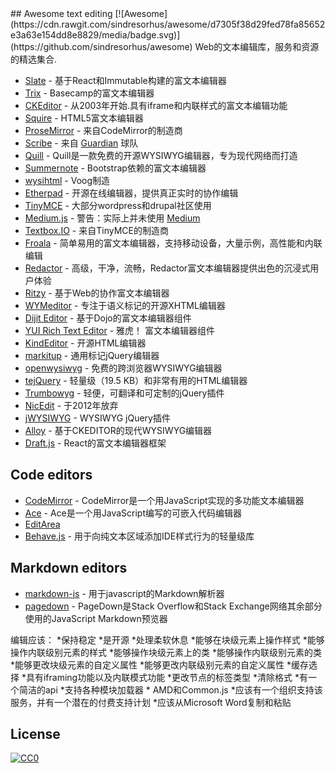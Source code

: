 <div class="github-widget" data-repo="dok/awesome-text-editing"></div>
<script async src="https://pagead2.googlesyndication.com/pagead/js/adsbygoogle.js"></script><ins class="adsbygoogle" style="display:block" data-ad-client="ca-pub-6890694312814945" data-ad-slot="5473692530" data-ad-format="auto"  data-full-width-responsive="true"></ins><script>(adsbygoogle = window.adsbygoogle || []).push({});</script>
## Awesome text editing [![Awesome](https://cdn.rawgit.com/sindresorhus/awesome/d7305f38d29fed78fa85652e3a63e154dd8e8829/media/badge.svg)](https://github.com/sindresorhus/awesome)
Web的文本编辑库，服务和资源的精选集合.

* [Slate](https://github.com/ianstormtaylor/slate) - 基于React和Immutable构建的富文本编辑器
* [Trix](https://github.com/basecamp/trix) -  Basecamp的富文本编辑器
* [CKEditor](http://ckeditor.com/) - 从2003年开始.具有iframe和内联样式的富文本编辑功能
* [Squire](https://github.com/neilj/Squire) -  HTML5富文本编辑器
* [ProseMirror](http://prosemirror.net/) - 来自CodeMirror的制造商
* [Scribe](https://github.com/guardian/scribe) - 来自 [Guardian](http://www.theguardian.com/) 球队
* [Quill](http://quilljs.com/) -  Quill是一款免费的开源WYSIWYG编辑器，专为现代网络而打造
* [Summernote](http://summernote.org/) -  Bootstrap依赖的富文本编辑器
* [wysihtml](http://wysihtml.com/) -  Voog制造
* [Etherpad](http://etherpad.org/) - 开源在线编辑器，提供真正实时的协作编辑
* [TinyMCE](http://www.tinymce.com/) - 大部分wordpress和drupal社区使用
* [Medium.js](http://jakiestfu.github.io/Medium.js/docs/) - 警告：实际上并未使用 [Medium](https://medium.com/)
* [Textbox.IO](https://textbox.io/) - 来自TinyMCE的制造商
* [Froala](https://www.froala.com/wysiwyg-editor) - 简单易用的富文本编辑器，支持移动设备，大量示例，高性能和内联编辑
* [Redactor](http://imperavi.com/redactor/) - 高级，干净，流畅，Redactor富文本编辑器提供出色的沉浸式用户体验
* [Ritzy](https://github.com/ritzyed/ritzy) - 基于Web的协作富文本编辑器
* [WYMeditor](http://www.wymeditor.org/) - 专注于语义标记的开源XHTML编辑器
* [Dijit Editor](http://dojotoolkit.org/) - 基于Dojo的富文本编辑器组件
* [YUI Rich Text Editor](http://yui.github.io/yui2/)   - 雅虎！  富文本编辑器组件
* [KindEditor](https://github.com/kindsoft/kindeditor) - 开源HTML编辑器
* [markitup](http://markitup.jaysalvat.com/home/) - 通用标记jQuery编辑器
* [openwysiwyg](http://www.openwebware.com/) - 免费的跨浏览器WYSIWYG编辑器
* [tejQuery](http://jqueryte.com/) - 轻量级（19.5 KB）和非常有用的HTML编辑器
* [Trumbowyg](http://alex-d.github.io/Trumbowyg/) - 轻便，可翻译和可定制的jQuery插件
* [NicEdit](http://nicedit.com/) - 于2012年放弃
* [jWYSIWYG](https://github.com/akzhan/jwysiwyg) -  WYSIWYG jQuery插件 
* [Alloy](http://alloyeditor.com/) - 基于CKEDITOR的现代WYSIWYG编辑器
* [Draft.js](http://facebook.github.io/draft-js/) -  React的富文本编辑器框架

## Code editors

* [CodeMirror](https://codemirror.net/) -  CodeMirror是一个用JavaScript实现的多功能文本编辑器
* [Ace](https://ace.c9.io/#nav=about) -  Ace是一个用JavaScript编写的可嵌入代码编辑器
* [EditArea](http://www.cdolivet.com/editarea/editarea/exemples/exemple_full.html)
* [Behave.js](http://jakiestfu.github.io/Behave.js/) - 用于向纯文本区域添加IDE样式行为的轻量级库


## Markdown editors

* [markdown-js](https://github.com/evilstreak/markdown-js) - 用于javascript的Markdown解析器
* [pagedown](https://code.google.com/p/pagedown/wiki/PageDown) -  PageDown是Stack Overflow和Stack Exchange网络其余部分使用的JavaScript Markdown预览器


编辑应该：
*保持稳定
*是开源
*处理柔软休息
*能够在块级元素上操作样式
*能够操作内联级别元素的样式
*能够操作块级元素上的类
*能够操作内联级别元素的类
*能够更改块级元素的自定义属性
*能够更改内联级别元素的自定义属性
*缓存选择
*具有iframing功能以及内联模式功能
*更改节点的标签类型
*清除格式
*有一个简洁的api
*支持各种模块加载器
    * AMD和Common.js
*应该有一个组织支持该服务，并有一个潜在的付费支持计划
*应该从Microsoft Word复制和粘贴


## License

[![CC0](http://i.creativecommons.org/p/zero/1.0/88x31.png)](http://creativecommons.org/publicdomain/zero/1.0/)

